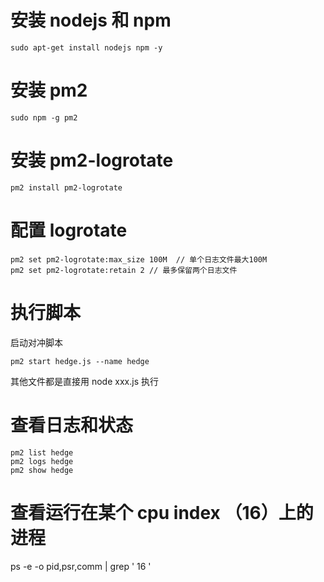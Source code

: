 # 安装 nodejs 和 npm

```Shell
sudo apt-get install nodejs npm -y
```

# 安装 pm2

```Shell
sudo npm -g pm2
```

# 安装 pm2-logrotate

```Shell
pm2 install pm2-logrotate
```

# 配置 logrotate

```Shell
pm2 set pm2-logrotate:max_size 100M  // 单个日志文件最大100M
pm2 set pm2-logrotate:retain 2 // 最多保留两个日志文件
```

# 执行脚本

启动对冲脚本

```Shell
pm2 start hedge.js --name hedge
```

其他文件都是直接用 node xxx.js 执行

# 查看日志和状态

```Shell
pm2 list hedge
pm2 logs hedge
pm2 show hedge
```

# 查看运行在某个 cpu index （16）上的进程

ps -e -o pid,psr,comm | grep ' 16 '
